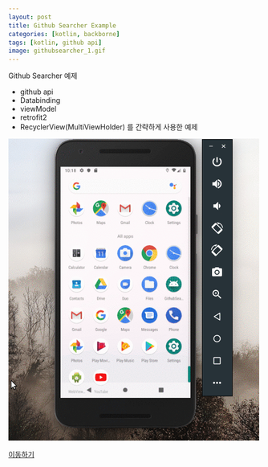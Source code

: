 ```yaml
---
layout: post
title: Github Searcher Example 
categories: [kotlin, backborne]
tags: [kotlin, github api]
image: githubsearcher_1.gif
---
```


Github Searcher 예제 

- github api
- Databinding
- viewModel
- retrofit2
- RecyclerView(MultiViewHolder) 를 간략하게 사용한 예제

![](https://raw.githubusercontent.com/VintageAppMaker/GithubSearcher/master/anim.gif)

[이동하기](https://github.com/VintageAppMaker/GithubSearcher)
